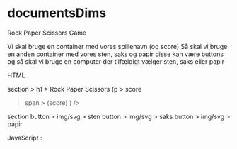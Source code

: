 # documentsDims

Rock Paper Scissors Game 

Vi skal bruge en container med vores spillenavn (og score)
Så skal vi bruge en anden container med vores sten, saks og papir disse kan være buttons 
og så skal vi bruge en computer der tilfældigt vælger sten, saks eller papir


HTML :

section >
h1 > Rock Paper Scissors
(p > score 
> span > (score)
)
/>

section 
button >
img/svg > sten
button > 
img/svg > saks
button >
img/svg > papir


JavaScript :

